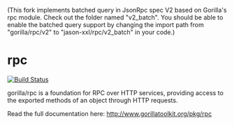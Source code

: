 (This fork implements batched query in JsonRpc spec V2 based on Gorilla's rpc module. Check out the folder named "v2_batch". You should be able to enable the batched query support by changing the import path from "gorilla/rpc/v2" to "jason-xxl/rpc/v2_batch" in your code.)

rpc
===
[![Build Status](https://travis-ci.org/gorilla/rpc.png?branch=master)](https://travis-ci.org/gorilla/rpc)

gorilla/rpc is a foundation for RPC over HTTP services, providing access to the exported methods of an object through HTTP requests.

Read the full documentation here: http://www.gorillatoolkit.org/pkg/rpc
